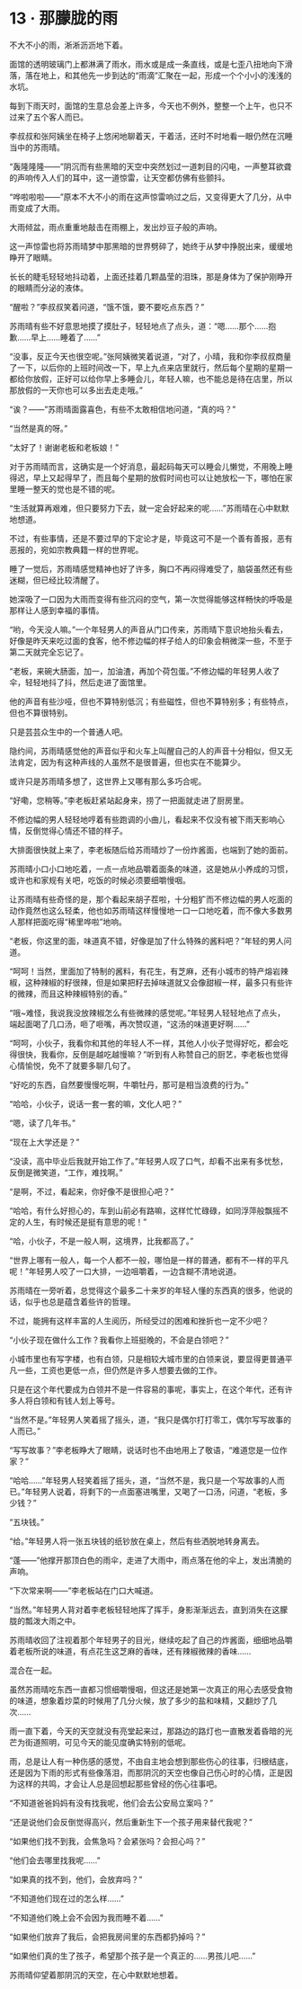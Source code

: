 # 13 · 那朦胧的雨

不大不小的雨，淅淅沥沥地下着。

面馆的透明玻璃门上都淋满了雨水，雨水或是成一条直线，或是七歪八扭地向下滑落，落在地上，和其他先一步到达的“雨滴”汇聚在一起，形成一个个小小的浅浅的水坑。

每到下雨天时，面馆的生意总会差上许多，今天也不例外，整整一个上午，也只不过来了五个客人而已。

李叔叔和张阿姨坐在椅子上悠闲地聊着天，干着活，还时不时地看一眼仍然在沉睡当中的苏雨晴。

“轰隆隆隆——”阴沉而有些黑暗的天空中突然划过一道刺目的闪电，一声整耳欲聋的声响传入人们的耳中，这一道惊雷，让天空都仿佛有些颤抖。

“哗啦啦啦——”原本不大不小的雨在这声惊雷响过之后，又变得更大了几分，从中雨变成了大雨。

大雨倾盆，雨点重重地敲击在雨棚上，发出炒豆子般的声响。

这一声惊雷也将苏雨晴梦中那黑暗的世界劈碎了，她终于从梦中挣脱出来，缓缓地睁开了眼睛。

长长的睫毛轻轻地抖动着，上面还挂着几颗晶莹的泪珠，那是身体为了保护刚睁开的眼睛而分泌的液体。

“醒啦？”李叔叔笑着问道，“饿不饿，要不要吃点东西？”

苏雨晴有些不好意思地摸了摸肚子，轻轻地点了点头，道：“嗯……那个……抱歉……早上……睡着了……”

“没事，反正今天也很空呢。”张阿姨微笑着说道，“对了，小晴，我和你李叔叔商量了一下，以后你的上班时间改一下，早上九点来店里就行，然后每个星期的星期一都给你放假，正好可以给你早上多睡会儿，年轻人嘛，也不能总是待在店里，所以那放假的一天你也可以多出去走走哦。”

“诶？——”苏雨晴面露喜色，有些不太敢相信地问道，“真的吗？”

“当然是真的呀。”

“太好了！谢谢老板和老板娘！”

对于苏雨晴而言，这确实是一个好消息，最起码每天可以睡会儿懒觉，不用晚上睡得迟，早上又起得早了，而且每个星期的放假时间也可以让她放松一下，哪怕在家里睡一整天的觉也是不错的呢。

“生活就算再艰难，但只要努力下去，就一定会好起来的呢……”苏雨晴在心中默默地想道。

不过，有些事情，还是不要过早的下定论才是，毕竟这可不是一个善有善报，恶有恶报的，宛如宗教典籍一样的世界呢。

睡了一觉后，苏雨晴感觉精神也好了许多，胸口不再闷得难受了，脑袋虽然还有些迷糊，但已经比较清醒了。

她深吸了一口因为大雨而变得有些沉闷的空气，第一次觉得能够这样畅快的呼吸是那样让人感到幸福的事情。

“哟，今天没人嘛。”一个年轻男人的声音从门口传来，苏雨晴下意识地抬头看去，好像是昨天来吃过面的食客，他不修边幅的样子给人的印象会稍微深一些，不至于第二天就完全忘记了。

“老板，来碗大肠面，加一，加油渣，再加个荷包蛋。”不修边幅的年轻男人收了伞，轻轻地抖了抖，然后走进了面馆里。

他的声音有些沙哑，但也不算特别低沉；有些磁性，但也不算特别多；有些特点，但也不算很特别。

只是芸芸众生中的一个普通人吧。

隐约间，苏雨晴感觉他的声音似乎和火车上叫醒自己的人的声音十分相似，但又无法肯定，因为有这种声线的人虽然不是很普遍，但也实在不能算少。

或许只是苏雨晴多想了，这世界上又哪有那么多巧合呢。

“好嘞，您稍等。”李老板赶紧站起身来，捞了一把面就走进了厨房里。

不修边幅的男人轻轻地哼着有些跑调的小曲儿，看起来不仅没有被下雨天影响心情，反倒觉得心情还不错的样子。

大排面很快就上来了，李老板随后给苏雨晴炒了一份炸酱面，也端到了她的面前。

苏雨晴小口小口地吃着，一点一点地品嚼着面条的味道，这是她从小养成的习惯，或许也和家规有关吧，吃饭的时候必须要细嚼慢咽。

让苏雨晴有些奇怪的是，那个看起来胡子茬啦，十分粗犷而不修边幅的男人吃面的动作竟然也这么轻柔，他也如苏雨晴这样慢慢地一口一口地吃着，而不像大多数男人那样把面吃得“稀里哗啦”地响。

“老板，你这里的面，味道真不错，好像是加了什么特殊的酱料吧？”年轻的男人问道。

“呵呵！当然，里面加了特制的酱料，有花生，有芝麻，还有小城市的特产熔岩辣椒，这种辣椒的籽很辣，但是如果把籽去掉味道就又会像甜椒一样，最多只有些许的微辣，而且这种辣椒特别的香。”

“哦\~难怪，我说我没放辣椒怎么有些微辣的感觉呢。”年轻男人轻轻地点了点头，端起面喝了几口汤，咂了咂嘴，再次赞叹道，“这汤的味道更好啊……”

“呵呵，小伙子，我看你和其他的年轻人不一样，其他人小伙子觉得好吃，都会吃得很快，我看你，反倒是越吃越慢嘛？”听到有人称赞自己的厨艺，李老板也觉得心情愉悦，免不了就要多聊几句了。

“好吃的东西，自然要慢慢吃啊，牛嚼牡丹，那可是相当浪费的行为。”

“哈哈，小伙子，说话一套一套的嘛，文化人吧？”

“嗯，读了几年书。”

“现在上大学还是？”

“没读，高中毕业后我就开始工作了。”年轻男人叹了口气，却看不出来有多忧愁，反倒是微笑道，“工作，难找啊。”

“是啊，不过，看起来，你好像不是很担心吧？”

“哈哈，有什么好担心的，车到山前必有路嘛，这样忙忙碌碌，如同浮萍般飘摇不定的人生，有时候还是挺有意思的呢！”

“哈，小伙子，不是一般人啊，这境界，比我都高了。”

“世界上哪有一般人，每一个人都不一般，哪怕是一样的普通，都有不一样的平凡呢！”年轻男人咬了一口大排，一边咀嚼着，一边含糊不清地说道。

苏雨晴在一旁听着，总觉得这个最多二十来岁的年轻人懂的东西真的很多，他说的话，似乎也总是蕴含着些许的哲理。

不过，能拥有这样丰富的人生阅历，所经受过的困难和挫折也一定不少吧？

“小伙子现在做什么工作？我看你上班挺晚的，不会是白领吧？”

小城市里也有写字楼，也有白领，只是相较大城市里的白领来说，要显得更普通平凡一些，工资也更低一点，但仍然是许多人想要去做的工作。

只是在这个年代要成为白领并不是一件容易的事呢，事实上，在这个年代，还有许多人将白领和有钱人划上等号。

“当然不是。”年轻男人笑着摇了摇头，道，“我只是偶尔打打零工，偶尔写写故事的人而已。”

“写写故事？”李老板睁大了眼睛，说话时也不由地用上了敬语，“难道您是一位作家？”

“哈哈……”年轻男人轻笑着摇了摇头，道，“当然不是，我只是一个写故事的人而已。”年轻男人说着，将剩下的一点面塞进嘴里，又喝了一口汤，问道，“老板，多少钱？”

“五块钱。”

“给。”年轻男人将一张五块钱的纸钞放在桌上，然后有些洒脱地转身离去。

“蓬——”他撑开那顶白色的雨伞，走进了大雨中，雨点落在他的伞上，发出清脆的声响。

“下次常来啊——”李老板站在门口大喊道。

“当然。”年轻男人背对着李老板轻轻地挥了挥手，身影渐渐远去，直到消失在这朦胧的瓢泼大雨之中。

苏雨晴收回了注视着那个年轻男子的目光，继续吃起了自己的炸酱面，细细地品嚼着老板所说的味道，有点花生这芝麻的香味，还有辣椒微辣的香味……

混合在一起。

虽然苏雨晴吃东西一直都习惯细嚼慢咽，但这还是她第一次真正的用心去感受食物的味道，想象着炒菜的时候用了几分火候，放了多少的盐和味精，又翻炒了几次……

雨一直下着，今天的天空就没有亮堂起来过，那路边的路灯也一直散发着昏暗的光芒为街道照明，可见今天的能见度确实特别的低呢。

雨，总是让人有一种伤感的感觉，不由自主地会想到那些伤心的往事，归根结底，还是因为下雨的形式有些像落泪，而那阴沉的天空也像自己伤心时的心情，正是因为这样的共鸣，才会让人总是回想起那些曾经的伤心往事吧。

“不知道爸爸妈妈有没有找我呢，他们会去公安局立案吗？”

“还是说他们会反倒觉得高兴，然后重新生下一个孩子用来替代我呢？”

“如果他们找不到我，会焦急吗？会紧张吗？会担心吗？”

“他们会去哪里找我呢……”

“如果真的找不到，他们，会放弃吗？”

“不知道他们现在过的怎么样……”

“不知道他们晚上会不会因为我而睡不着……”

“如果他们放弃了我后，会把我房间里的东西都扔掉吗？”

“如果他们真的生了孩子，希望那个孩子是一个真正的……男孩儿吧……”

苏雨晴仰望着那阴沉的天空，在心中默默地想着。
